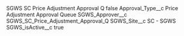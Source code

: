 <?xml version="1.0" encoding="UTF-8"?>
<CustomMetadata xmlns="http://soap.sforce.com/2006/04/metadata" xmlns:xsi="http://www.w3.org/2001/XMLSchema-instance" xmlns:xsd="http://www.w3.org/2001/XMLSchema">
    <label>SGWS SC Price Adjustment Approval Q</label>
    <protected>false</protected>
    <values>
        <field>Approval_Type__c</field>
        <value xsi:type="xsd:string">Price Adjustment Approval Queue</value>
    </values>
    <values>
        <field>SGWS_Approver__c</field>
        <value xsi:type="xsd:string">SGWS_SC_Price_Adjustment_Approval_Q</value>
    </values>
    <values>
        <field>SGWS_Site__c</field>
        <value xsi:type="xsd:string">SC - SGWS</value>
    </values>
    <values>
        <field>SGWS_isActive__c</field>
        <value xsi:type="xsd:boolean">true</value>
    </values>
</CustomMetadata>
